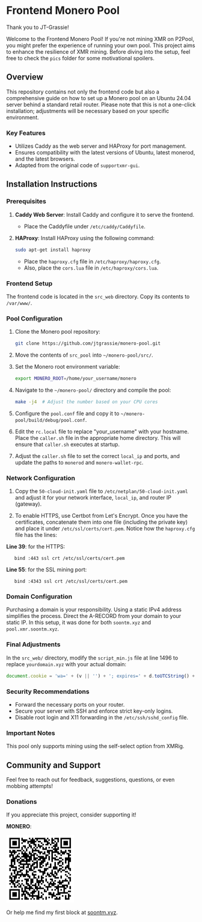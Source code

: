 # Frontend Monero Pool

Thank you to JT-Grassie!

Welcome to the Frontend Monero Pool! If you're not mining XMR on P2Pool, you might prefer the experience of running your own pool. This project aims to enhance the resilience of XMR mining. Before diving into the setup, feel free to check the `pics` folder for some motivational spoilers.

## Overview

This repository contains not only the frontend code but also a comprehensive guide on how to set up a Monero pool on an Ubuntu 24.04 server behind a standard retail router. Please note that this is not a one-click installation; adjustments will be necessary based on your specific environment.

### Key Features

- Utilizes Caddy as the web server and HAProxy for port management.
- Ensures compatibility with the latest versions of Ubuntu, latest monerod, and the latest browsers.
- Adapted from the original code of `supportxmr-gui`.

## Installation Instructions

### Prerequisites

1. **Caddy Web Server**: Install Caddy and configure it to serve the frontend.
   - Place the Caddyfile under `/etc/caddy/Caddyfile`.

2. **HAProxy**: Install HAProxy using the following command:
   ```bash
   sudo apt-get install haproxy
   ```
   - Place the `haproxy.cfg` file in `/etc/haproxy/haproxy.cfg`.
   - Also, place the `cors.lua` file in `/etc/haproxy/cors.lua`.

### Frontend Setup

The frontend code is located in the `src_web` directory. Copy its contents to `/var/www/`.

### Pool Configuration

1. Clone the Monero pool repository:
   ```bash
   git clone https://github.com/jtgrassie/monero-pool.git
   ```
2. Move the contents of `src_pool` into `~/monero-pool/src/`.

3. Set the Monero root environment variable:
   ```bash
   export MONERO_ROOT=/home/your_username/monero
   ```

4. Navigate to the `~/monero-pool/` directory and compile the pool:
   ```bash
   make -j4  # Adjust the number based on your CPU cores
   ```

5. Configure the `pool.conf` file and copy it to `~/monero-pool/build/debug/pool.conf`.

6. Edit the `rc.local` file to replace "your_username" with your hostname. Place the `caller.sh` file in the appropriate home directory. This will ensure that `caller.sh` executes at startup.

7. Adjust the `caller.sh` file to set the correct `local_ip` and ports, and update the paths to `monerod` and `monero-wallet-rpc`.

### Network Configuration

1. Copy the `50-cloud-init.yaml` file to `/etc/netplan/50-cloud-init.yaml` and adjust it for your network interface, `local_ip`, and router IP (gateway).

2. To enable HTTPS, use Certbot from Let's Encrypt. Once you have the certificates, concatenate them into one file (including the private key) and place it under `/etc/ssl/certs/cert.pem`. Notice how the `haproxy.cfg` file has the lines:

**Line 39**: for the HTTPS:
```plaintext
   bind :443 ssl crt /etc/ssl/certs/cert.pem
```

**Line 55**: for the SSL mining port:
```plaintext
   bind :4343 ssl crt /etc/ssl/certs/cert.pem
```

### Domain Configuration

Purchasing a domain is your responsibility. Using a static IPv4 address simplifies the process. Direct the A-RECORD from your domain to your static IP. In this setup, it was done for both `soontm.xyz` and `pool.xmr.soontm.xyz`.

### Final Adjustments

In the `src_web/` directory, modify the `script_min.js` file at line 1496 to replace `yourdomain.xyz` with your actual domain:
```javascript
document.cookie = 'wa=' + (v || '') + '; expires=' + d.toUTCString() + '; path=/' + '; Domain=yourdomain.xyz' + '; SameSite=Strict';
```

### Security Recommendations

- Forward the necessary ports on your router.
- Secure your server with SSH and enforce strict key-only logins.
- Disable root login and X11 forwarding in the `/etc/ssh/sshd_config` file.

### Important Notes

This pool only supports mining using the self-select option from XMRig.

## Community and Support

Feel free to reach out for feedback, suggestions, questions, or even mobbing attempts!

### Donations

If you appreciate this project, consider supporting it!

**MONERO**:

![xmr](xmr.gif)

Or help me find my first block at [soontm.xyz](http://soontm.xyz).

